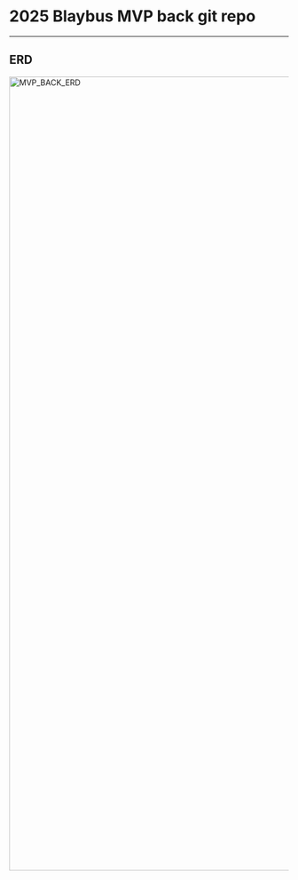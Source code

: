 # 2025 Blaybus MVP back git repo

---

## ERD
<img width="1560" height="1432" alt="MVP_BACK_ERD" src="https://github.com/user-attachments/assets/916da4b7-a062-4b7e-a99e-fdbbf751a206" />
